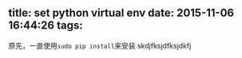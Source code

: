 title: set python virtual env
date: 2015-11-06 16:44:26
tags:
---
原先，一直使用`sudo pip install`来安装
skdjfksjdfksjdkfj
